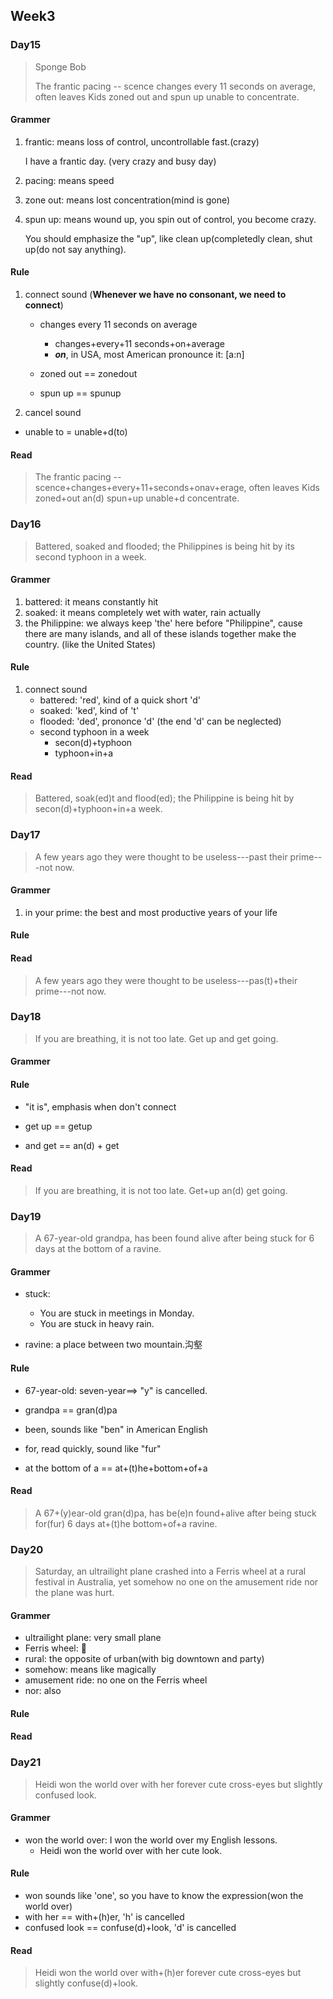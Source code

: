 ## Week3

### Day15

> Sponge Bob
>
> The frantic pacing -- scence changes every 11 seconds on average, often leaves Kids zoned out and spun up unable to concentrate.

#### Grammer

1. frantic: means loss of control, uncontrollable fast.(crazy)

   I have a frantic day. (very crazy and busy day)

2. pacing: means speed

3. zone out: means lost concentration(mind is gone)

4. spun up: means wound up, you spin out of control, you become crazy.

   You should emphasize the "up", like clean up(completedly clean, shut up(do not say anything). 

#### Rule

1. connect sound (**Whenever we have no consonant, we need to connect**)

   - changes every 11 seconds on average
     - changes+every+11 seconds+on+average
     - ***on***, in USA, most American pronounce it: [a:n]

   - zoned out == zonedout
   - spun up == spunup  

    

2. cancel sound

  - unable to = unable+d(to)

#### Read

> The frantic pacing -- scence+changes+every+11+seconds+onav+erage, often leaves Kids zoned+out an(d) spun+up unable+d concentrate.



### Day16

> Battered, soaked and flooded; the Philippines is being hit by its second typhoon in a week.

#### Grammer

1. battered: it means constantly hit
2. soaked: it means completely wet with water, rain actually
3. the Philippine: we always keep 'the' here before "Philippine", cause there are many islands, and all of these islands together make the country. (like the United States)

#### Rule

1. connect sound
   - battered: 'red', kind of a quick short 'd'
   - soaked: 'ked', kind of 't'
   - flooded: 'ded', prononce 'd' (the end 'd' can be neglected)
   - second typhoon in a week
     - secon(d)+typhoon
     - typhoon+in+a

#### Read

> Battered, soak(ed)t and flood(ed); the Philippine is being hit by secon(d)+typhoon+in+a week.



### Day17

> A few years ago they were thought to be useless---past their prime---not now. 

#### Grammer

1. in your prime: the best and most productive years of your life

#### Rule

#### Read

> A few years ago they were thought to be useless---pas(t)+their prime---not now. 



### Day18

> If you are breathing, it is not too late. Get up and get going.

#### Grammer

#### Rule

- "it is", emphasis when don't connect 
- get up == getup

- and get == an(d) + get

#### Read

> If you are breathing, it is not too late. Get+up an(d) get going.



### Day19

> A 67-year-old grandpa, has been found alive after being stuck for 6 days at the bottom of a ravine.

#### Grammer

- stuck:
  - You are stuck in meetings in Monday.
  - You are stuck in heavy rain.

- ravine: a place between two mountain.沟壑

#### Rule

- 67-year-old: seven-year==> "y" is cancelled. 
- grandpa == gran(d)pa
- been, sounds like "ben" in American English

- for, read quickly, sound like "fur"

- at the bottom of a == at+(t)he+bottom+of+a

#### Read

> A 67+(y)ear-old gran(d)pa, has be(e)n found+alive after being stuck for(fur) 6 days at+(t)he bottom+of+a ravine.



### Day20

> Saturday,  an ultrailight plane crashed into a Ferris wheel at a rural festival in Australia, yet somehow no one on the amusement ride nor the plane was hurt.

#### Grammer

- ultrailight plane: very small plane
- Ferris wheel: 🎡
- rural: the opposite of urban(with big downtown and party)
- somehow: means like magically
- amusement ride: no one on the Ferris wheel
- nor: also

#### Rule 

#### Read



### Day21

> Heidi won the world over with her forever cute cross-eyes but slightly confused look.

#### Grammer

- won the world over: I won the world over my English lessons. 
  - Heidi won the world over with her cute look.


#### Rule

- won sounds like 'one', so you have to know the expression(won the world over)
- with her == with+(h)er, 'h' is cancelled
- confused look == confuse(d)+look, 'd' is cancelled

#### Read

> Heidi won the world over with+(h)er forever cute cross-eyes but slightly confuse(d)+look.



